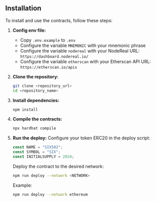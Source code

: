 ## Installation
To install and use the contracts, follow these steps:

1. **Config env file:**
    - Copy `.env.example` to `.env`
    - Configure the variable `MNEMONIC` with your mnemonic phrase
    - Configure the variable `nodereal` with your NodeReal URL: `https://dashboard.nodereal.io/`
    - Configure the variable `etherscan` with your Etherscan API URL: `https://etherscan.io/apis`

2. **Clone the repository:**
    ```bash
    git clone <repository_url>
    cd <repository_name>
    ```

3. **Install dependencies:**
    ```bash
    npm install
    ```

4. **Compile the contracts:**
    ```bash
    npx hardhat compile
    ```

5. **Run the deploy:**
    Configure your token ERC20 in the deploy script:
    ```javascript
    const NAME = "SIX502";
    const SYMBOL = "SIX";
    const INITIALSUPPLY = 2024;
    ```

    Deploy the contract to the desired network:
    ```bash
    npm run deploy --network <NETWORK>
    ```

    Example:
    ```bash
    npm run deploy --network ethereum
    ```
